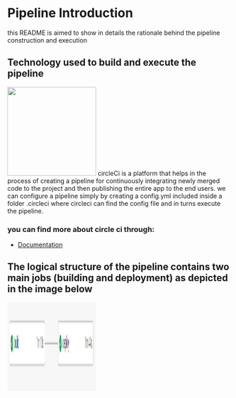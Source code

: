 
# Pipeline Introduction
this README is aimed to show in details the rationale behind the pipeline construction and execution

## Technology used to build and execute the pipeline
<img src="https://mms.businesswire.com/media/20210902005166/en/821662/23/circle-logo-horizontal-black_%281%29.jpg" width="200" height="200">
circleCi is a platform that helps in the process of creating a pipeline for continuously integrating newly merged code to the project and then publishing the entire app to
the end users.
we can configure a pipeline simply by creating a config.yml included inside a folder .circleci where circleci can find the config file and in turns execute the pipeline.

### you can find more about circle ci through:
- [Documentation](https://circleci.com/docs/)

## The logical structure of the pipeline contains two main jobs (building and deployment) as depicted in the image below
<img src="https://github.com/atf01/udagram-project/blob/main/docs/CircleCi%20Screens/pipeline.PNG" width="200" height="200">


